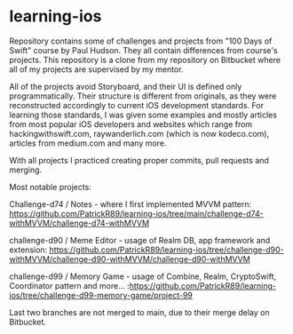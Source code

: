 # learning-ios

Repository contains some of challenges and projects from "100 Days of Swift" course by Paul Hudson. They all contain differences from course's projects. This repository is a clone from my repository on Bitbucket where all of my projects are supervised by my mentor.

All of the projects avoid Storyboard, and their UI is defined only programmatically. Their structure is different from originals, as they were reconstructed accordingly to current iOS development standards. For learning those standards, I was given some examples and mostly articles from most popular iOS developers and websites which range from hackingwithswift.com, raywanderlich.com (which is now kodeco.com), articles from medium.com and many more.

With all projects I practiced creating proper commits, pull requests and merging.

Most notable projects: 

Challenge-d74 / Notes - where I first implemented MVVM pattern: https://github.com/PatrickR89/learning-ios/tree/main/challenge-d74-withMVVM/challenge-d74-withMVVM

challenge-d90 / Meme Editor - usage of Realm DB, app framework and extension: https://github.com/PatrickR89/learning-ios/tree/challenge-d90-withMVVM/challenge-d90-withMVVM/challenge-d90-withMVVM

challenge-d99 / Memory Game - usage of Combine, Realm, CryptoSwift, Coordinator pattern and more... :https://github.com/PatrickR89/learning-ios/tree/challenge-d99-memory-game/project-99

Last two branches are not merged to main, due to their merge delay on Bitbucket.
